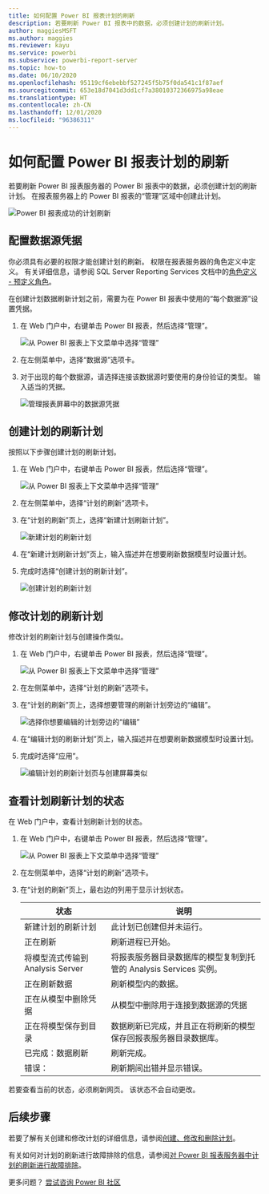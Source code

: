 ```yaml
---
title: 如何配置 Power BI 报表计划的刷新
description: 若要刷新 Power BI 报表中的数据，必须创建计划的刷新计划。
author: maggiesMSFT
ms.author: maggies
ms.reviewer: kayu
ms.service: powerbi
ms.subservice: powerbi-report-server
ms.topic: how-to
ms.date: 06/10/2020
ms.openlocfilehash: 95119cf6ebebbf527245f5b75f0da541c1f87aef
ms.sourcegitcommit: 653e18d7041d3dd1cf7a38010372366975a98eae
ms.translationtype: HT
ms.contentlocale: zh-CN
ms.lasthandoff: 12/01/2020
ms.locfileid: "96386311"
---
```

# <a name="how-to-configure-power-bi-report-scheduled-refresh"></a>如何配置 Power BI 报表计划的刷新
若要刷新 Power BI 报表服务器的 Power BI 报表中的数据，必须创建计划的刷新计划。 在报表服务器上的 Power BI 报表的“管理”区域中创建此计划。

![Power BI 报表成功的计划刷新](media/configure-scheduled-refresh/scheduled-refresh-success.png)

## <a name="configure-data-source-credentials"></a>配置数据源凭据
你必须具有必要的权限才能创建计划的刷新。 权限在报表服务器的角色定义中定义。 有关详细信息，请参阅 SQL Server Reporting Services 文档中的[角色定义 - 预定义角色](/sql/reporting-services/security/role-definitions-predefined-roles)。

在创建计划数据刷新计划之前，需要为在 Power BI 报表中使用的“每个数据源”设置凭据。

1. 在 Web 门户中，右键单击 Power BI 报表，然后选择“管理”。
   
    ![从 Power BI 报表上下文菜单中选择“管理”](media/configure-scheduled-refresh/manage-power-bi-report.png)
2. 在左侧菜单中，选择“数据源”选项卡。
3. 对于出现的每个数据源，请选择连接该数据源时要使用的身份验证的类型。 输入适当的凭据。
   
    ![管理报表屏幕中的数据源凭据](media/configure-scheduled-refresh/data-source-credentials.png)

## <a name="creating-a-schedule-refresh-plan"></a>创建计划的刷新计划
按照以下步骤创建计划的刷新计划。

1. 在 Web 门户中，右键单击 Power BI 报表，然后选择“管理”。
   
    ![从 Power BI 报表上下文菜单中选择“管理”](media/configure-scheduled-refresh/manage-power-bi-report.png)
2. 在左侧菜单中，选择“计划的刷新”选项卡。
3. 在“计划的刷新”页上，选择“新建计划刷新计划”。
   
    ![新建计划的刷新计划](media/configure-scheduled-refresh/new-scheduled-refresh-plan.png)
4. 在“新建计划刷新计划”页上，输入描述并在想要刷新数据模型时设置计划。
5. 完成时选择“创建计划的刷新计划”。
   
    ![创建计划的刷新计划](media/configure-scheduled-refresh/create-scheduled-refresh-plan.png)

## <a name="modifying-a-schedule-refresh-plan"></a>修改计划的刷新计划
修改计划的刷新计划与创建操作类似。

1. 在 Web 门户中，右键单击 Power BI 报表，然后选择“管理”。
   
    ![从 Power BI 报表上下文菜单中选择“管理”](media/configure-scheduled-refresh/manage-power-bi-report.png)
2. 在左侧菜单中，选择“计划的刷新”选项卡。
3. 在“计划的刷新”页上，选择想要管理的刷新计划旁边的“编辑”。
   
    ![选择你想要编辑的计划旁边的“编辑”](media/configure-scheduled-refresh/edit-scheduled-refresh-plan.png)
4. 在“编辑计划的刷新计划”页上，输入描述并在想要刷新数据模型时设置计划。
5. 完成时选择“应用”。
   
    ![编辑计划的刷新计划页与创建屏幕类似](media/configure-scheduled-refresh/edit-scheduled-refresh-plan-page.png)

## <a name="viewing-the-status-of-schedule-refresh-plan"></a>查看计划刷新计划的状态
在 Web 门户中，查看计划刷新计划的状态。

1. 在 Web 门户中，右键单击 Power BI 报表，然后选择“管理”。
   
    ![从 Power BI 报表上下文菜单中选择“管理”](media/configure-scheduled-refresh/manage-power-bi-report.png)
2. 在左侧菜单中，选择“计划的刷新”选项卡。
3. 在“计划的刷新”页上，最右边的列用于显示计划状态。
   
   | **状态** | **说明** |
   | --- | --- |
   | 新建计划的刷新计划 |此计划已创建但并未运行。 |
   | 正在刷新 |刷新进程已开始。 |
   | 将模型流式传输到 Analysis Server |将报表服务器目录数据库的模型复制到托管的 Analysis Services 实例。 |
   | 正在刷新数据 |刷新模型内的数据。 |
   | 正在从模型中删除凭据 |从模型中删除用于连接到数据源的凭据 |
   | 正在将模型保存到目录 |数据刷新已完成，并且正在将刷新的模型保存回报表服务器目录数据库。 |
   | 已完成：数据刷新 |刷新完成。 |
   | 错误： |刷新期间出错并显示错误。 |

若要查看当前的状态，必须刷新网页。 该状态不会自动更改。

## <a name="next-steps"></a>后续步骤
若要了解有关创建和修改计划的详细信息，请参阅[创建、修改和删除计划](/sql/reporting-services/subscriptions/create-modify-and-delete-schedules)。

有关如何对计划的刷新进行故障排除的信息，请参阅[对 Power BI 报表服务器中计划的刷新进行故障排除](scheduled-refresh-troubleshoot.md)。

更多问题？ [尝试咨询 Power BI 社区](https://community.powerbi.com/)